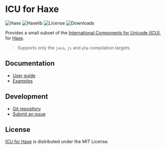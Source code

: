# ICU for Haxe
![Haxe](https://badgen.net/badge/haxe/%3E%3D4.3.0/green) ![Haxelib](https://badgen.net/haxelib/v/intl) ![License](https://badgen.net/haxelib/license/intl) ![Downloads](https://badgen.net/haxelib/d/intl)

Provides a small subset of the [International Components for Unicode (ICU)](https://icu.unicode.org), for [Haxe](https://haxe.org).

> Supports only the `java`, `js` and `php` compilation targets.

## Documentation
- [User guide](https://github.com/cedx/intl.hx/wiki)
- [Examples](https://github.com/cedx/intl.hx/tree/main/example)

## Development
- [Git repository](https://github.com/cedx/intl.hx)
- [Submit an issue](https://github.com/cedx/intl.hx/issues)

## License
[ICU for Haxe](https://github.com/cedx/intl.hx) is distributed under the MIT License.
